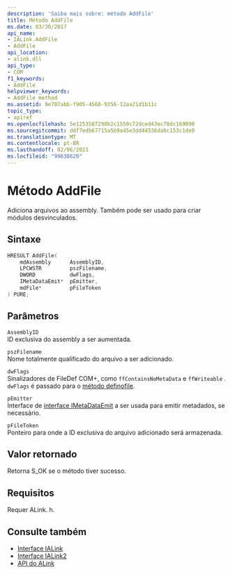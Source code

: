 ```yaml
---
description: 'Saiba mais sobre: método AddFile'
title: Método AddFile
ms.date: 03/30/2017
api_name:
- IALink.AddFile
- AddFile
api_location:
- alink.dll
api_type:
- COM
f1_keywords:
- AddFile
helpviewer_keywords:
- AddFile method
ms.assetid: 9e707abb-f905-4568-9356-12aa21d1b11c
topic_type:
- apiref
ms.openlocfilehash: 5e1253587298b2c1559c72dced43ec70dc169090
ms.sourcegitcommit: ddf7edb67715a5b9a45e3dd44536dabc153c1de0
ms.translationtype: MT
ms.contentlocale: pt-BR
ms.lasthandoff: 02/06/2021
ms.locfileid: "99638620"
---
```

# <a name="addfile-method"></a>Método AddFile

Adiciona arquivos ao assembly. Também pode ser usado para criar módulos desvinculados.  
  
## <a name="syntax"></a>Sintaxe  
  
```cpp  
HRESULT AddFile(  
    mdAssembly      AssemblyID,  
    LPCWSTR         pszFilename,  
    DWORD           dwFlags,  
    IMetaDataEmit*  pEmitter,  
    mdFile*         pFileToken  
) PURE;  
```  
  
## <a name="parameters"></a>Parâmetros  

 `AssemblyID`  
 ID exclusiva do assembly a ser aumentada.  
  
 `pszFilename`  
 Nome totalmente qualificado do arquivo a ser adicionado.  
  
 `dwFlags`  
 Sinalizadores de FileDef COM+, como `ffContainsNoMetaData` e `ffWriteable` . `dwFlags` é passado para o [método definofile](../metadata/imetadataassemblyemit-definefile-method.md).  
  
 `pEmitter`  
 Interface de [interface IMetaDataEmit](../metadata/imetadataemit-interface.md) a ser usada para emitir metadados, se necessário.  
  
 `pFileToken`  
 Ponteiro para onde a ID exclusiva do arquivo adicionado será armazenada.  
  
## <a name="return-value"></a>Valor retornado  

 Retorna S_OK se o método tiver sucesso.  
  
## <a name="requirements"></a>Requisitos  

 Requer ALink. h.  
  
## <a name="see-also"></a>Consulte também

- [Interface IALink](ialink-interface.md)
- [Interface IALink2](ialink2-interface.md)
- [API do ALink](index.md)
